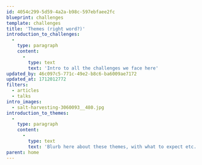 ```yaml
---
id: 4054c299-5d59-4a2a-b98c-597ebfaee2fc
blueprint: challenges
template: challenges
title: 'Themes (right word?)'
introduction_to_challenges:
  -
    type: paragraph
    content:
      -
        type: text
        text: 'Intro to all the challenges we face here'
updated_by: 46c097c5-771c-49e2-b8c6-ba6009ae7172
updated_at: 1712012772
filters:
  - articles
  - talks
intro_images:
  - salt-harvesting-3060093__480.jpg
introduction_to_themes:
  -
    type: paragraph
    content:
      -
        type: text
        text: 'Blurb here about these themes, with what to expect etc.'
parent: home
---
```

